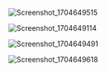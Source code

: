 ![Screenshot_1704649515](https://github.com/OyaOzcan/movieapp/assets/141520129/0e377e6a-9267-488d-930a-67d20891b6e6)

![Screenshot_1704649114](https://github.com/OyaOzcan/movieapp/assets/141520129/b06f66e8-1746-4172-889d-701c600cd868)

![Screenshot_1704649491](https://github.com/OyaOzcan/movieapp/assets/141520129/df08cdeb-3862-47a9-bc6a-26423f63e4cf)


![Screenshot_1704649618](https://github.com/OyaOzcan/movieapp/assets/141520129/8b459b14-de59-4f5b-a8ab-a17093038a1c)
